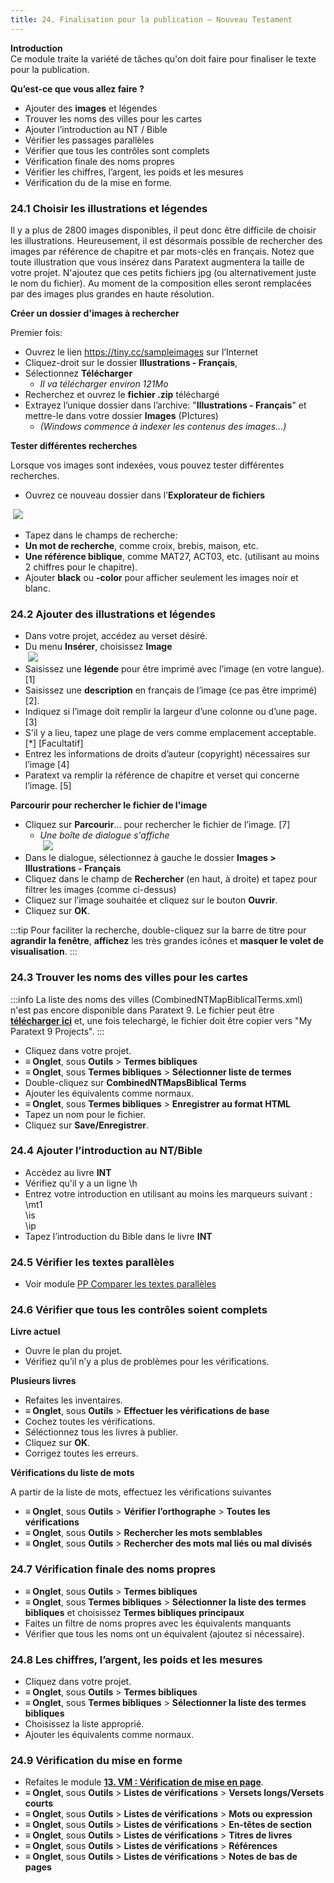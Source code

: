 ```yaml
---
title: 24. Finalisation pour la publication – Nouveau Testament
---
```


**​Introduction**  
Ce module traite la variété de tâches qu'on doit faire pour finaliser le texte pour la publication.

**Qu’est-ce que vous allez faire ?**  
-   Ajouter des **images** et légendes
-   Trouver les noms des villes pour les cartes
-   Ajouter l’introduction au NT / Bible
-   Vérifier les passages parallèles
-   Vérifier que tous les contrôles sont complets
-   Vérification finale des noms propres
-   Vérifier les chiffres, l’argent, les poids et les mesures
-   Vérification du de la mise en forme.

### 24.1 Choisir les illustrations et légendes

Il y a plus de 2800 images disponibles, il peut donc être difficile de choisir les illustrations. Heureusement, il est désormais possible de rechercher des images par référence de chapitre et par mots-clés en français. Notez que toute illustration que vous insérez dans Paratext augmentera la taille de votre projet. N'ajoutez que ces petits fichiers jpg (ou alternativement juste le nom du fichier). Au moment de la composition elles seront remplacées par des images plus grandes en haute résolution.

**Créer un dossier d'images à rechercher**

Premier fois:

-   Ouvrez le lien https://tiny.cc/sampleimages sur l’Internet
-   Cliquez-droit sur le dossier **Illustrations - Français**,
-   Sélectionnez **Télécharger**  
    -    *Il va télécharger environ 121Mo*
-   Recherchez et ouvrez le **fichier .zip** téléchargé
-   Extrayez l’unique dossier dans l’archive: "**Illustrations - Français**" et mettre-le dans votre dossier **Images** (PIctures)  
    -    *(Windows commence à indexer les contenus des images…)*

**Tester différentes recherches**

Lorsque vos images sont indexées, vous pouvez tester différentes recherches.

-   Ouvrez ce nouveau dossier dans l’**Explorateur de fichiers**

    ![](../media/8dca24a8d36d8960c4e0a54ddb5ea755.png)

-   Tapez dans le champs de recherche:
-  **Un mot de recherche**, comme croix, brebis, maison, etc.
-  **Une référence biblique**, comme MAT27, ACT03, etc. (utilisant au moins 2 chiffres pour le chapitre).
-   Ajouter **black** ou **-color** pour afficher seulement les images noir et blanc.

### 24.2 Ajouter des illustrations et légendes

-   Dans votre projet, accédez au verset désiré.
-   Du menu **Insérer**, choisissez **Image**  
    ![](../media/3102d4949b4968ef439a1676090bd832.png)  
-   Saisissez une **légende** pour être imprimé avec l’image (en votre langue).[1]
-   Saisissez une **description** en français de l’image (ce pas être imprimé) [2].
-   Indiquez si l’image doit remplir la largeur d’une colonne ou d’une page. [3]
-   S'il y a lieu, tapez une plage de vers comme emplacement acceptable. [\*] [Facultatif]
-   Entrez les informations de droits d’auteur (copyright) nécessaires sur l’image [4]
-   Paratext va remplir la référence de chapitre et verset qui concerne l’image. [5]

**Parcourir pour rechercher le fichier de l'image**

-   Cliquez sur **Parcourir**... pour rechercher le fichier de l’image. [7]  
    -    *Une boîte de dialogue s'affiche*  
    ![](../media/007416d672d4724d28176d23b4f32e04.png)  
-   Dans le dialogue, sélectionnez à gauche le dossier **Images \> Illustrations - Français**
-   Cliquez dans le champ de **Rechercher** (en haut, à droite) et tapez pour filtrer les images (comme ci-dessus)
-   Cliquez sur l’image souhaitée et cliquez sur le bouton **Ouvrir**.
-   Cliquez sur **OK**.

:::tip
Pour faciliter la recherche, double-cliquez sur la barre de titre pour **agrandir la fenêtre**, **affichez** les très grandes icônes et **masquer le volet de visualisation**.
:::
### 24.3 Trouver les noms des villes pour les cartes

:::info
La liste des noms des villes (CombinedNTMapBiblicalTerms.xml) n'est pas encore disponible dans Paratext 9. Le fichier peut être [**télécharger ici**](../../../assets/CombinedNTMapBiblicalTerms.xml) et, une fois telechargé, le fichier doit être copier vers "My Paratext 9 Projects".
:::

-   Cliquez dans votre projet.
-  **≡ Onglet**, sous **Outils** \> **Termes bibliques**
-  **≡ Onglet**, sous **Termes bibliques** \> **Sélectionner liste de termes**
-   Double-cliquez sur **CombinedNTMapsBiblical Terms**
-   Ajouter les équivalents comme normaux.
-  **≡ Onglet**, sous **Termes bibliques** \> **Enregistrer au format HTML**
-   Tapez un nom pour le fichier.
-   Cliquez sur **Save/Enregistrer**.

### 24.4 Ajouter l’introduction au NT/Bible

-   Accèdez au livre **INT**
-   Vérifiez qu'il y a un ligne \\h
-   Entrez votre introduction en utilisant au moins les marqueurs suivant :  
    \\mt1  
    \\is  
    \\ip  
-   Tapez l’introduction du Bible dans le livre **INT**

### 24.5 Vérifier les textes parallèles

-   Voir module [PP Comparer les textes parallèles](./23.PP.md)

### 24.6 Vérifier que tous les contrôles soient complets

**Livre actuel**

-   Ouvre le plan du projet.
-   Vérifiez qu’il n’y a plus de problèmes pour les vérifications.

**Plusieurs livres**

-   Refaites les inventaires.
-  **≡ Onglet**, sous **Outils** \> **Effectuer les vérifications de base**
-   Cochez toutes les vérifications.
-   Séléctionnez tous les livres à publier.
-   Cliquez sur **OK**.
-   Corrigez toutes les erreurs.

**Vérifications du liste de mots**

A partir de la liste de mots, effectuez les vérifications suivantes

-  **≡ Onglet**, sous **Outils** \> **Vérifier l’orthographe** \> **Toutes les vérifications**
-  **≡ Onglet**, sous **Outils** \> **Rechercher les mots semblables**
-  **≡ Onglet**, sous **Outils** \> **Rechercher des mots mal liés ou mal divisés**

### 24.7 Vérification finale des noms propres

-  **≡ Onglet**, sous **Outils** \> **Termes bibliques**
-  **≡ Onglet**, sous **Termes bibliques** \> **Sélectionner la liste des termes bibliques** et choisissez **Termes bibliques principaux**
-   Faites un filtre de noms propres avec les équivalents manquants
-   Vérifier que tous les noms ont un équivalent (ajoutez si nécessaire).

### 24.8 Les chiffres, l’argent, les poids et les mesures

-   Cliquez dans votre projet.
-  **≡ Onglet**, sous **Outils** \> **Termes bibliques**
-  **≡ Onglet**, sous **Termes bibliques** \> **Sélectionner la liste des termes bibliques**
-   Choisissez la liste approprié.
-   Ajouter les équivalents comme normaux.

### 24.9 Vérification du mise en forme

-   Refaites le module [**13. VM : Vérification de mise en page**](././../03-Stage-2/13.FC.md).
-  **≡ Onglet**, sous **Outils** \> **Listes de vérifications** \> **Versets longs/Versets courts**
-  **≡ Onglet**, sous **Outils** \> **Listes de vérifications** \> **Mots ou expression**
-  **≡ Onglet**, sous **Outils** \> **Listes de vérifications** \> **En-têtes de section**
-  **≡ Onglet**, sous **Outils** \> **Listes de vérifications** \> **Titres de livres**
-  **≡ Onglet**, sous **Outils** \> **Listes de vérifications** \> **Références**
-  **≡ Onglet**, sous **Outils** \> **Listes de vérifications** \> **Notes de bas de pages**
